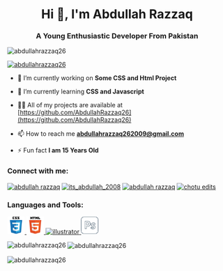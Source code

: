 <h1 align="center">Hi 👋, I'm Abdullah Razzaq</h1>
<h3 align="center">A Young Enthusiastic Developer From Pakistan</h3>

<p align="left"> <img src="https://komarev.com/ghpvc/?username=abdullahrazzaq26&label=Profile%20views&color=0e75b6&style=flat" alt="abdullahrazzaq26" /> </p>

<p align="left"> <a href="https://github.com/ryo-ma/github-profile-trophy"><img src="https://github-profile-trophy.vercel.app/?username=abdullahrazzaq26" alt="abdullahrazzaq26" /></a> </p>

- 🔭 I’m currently working on **Some CSS and Html Project**

- 🌱 I’m currently learning **CSS and Javascript**

- 👨‍💻 All of my projects are available at [https://github.com/AbdullahRazzaq26](https://github.com/AbdullahRazzaq26)

- 📫 How to reach me **abdullahrazzaq262009@gmail.com**

- ⚡ Fun fact **I am 15 Years Old**

<h3 align="left">Connect with me:</h3>
<p align="left">
<a href="https://fb.com/abdullah razzaq" target="blank"><img align="center" src="https://raw.githubusercontent.com/rahuldkjain/github-profile-readme-generator/master/src/images/icons/Social/facebook.svg" alt="abdullah razzaq" height="30" width="40" /></a>
<a href="https://instagram.com/its_abdullah_2008" target="blank"><img align="center" src="https://raw.githubusercontent.com/rahuldkjain/github-profile-readme-generator/master/src/images/icons/Social/instagram.svg" alt="its_abdullah_2008" height="30" width="40" /></a>
<a href="https://www.behance.net/abdullah razzaq" target="blank"><img align="center" src="https://raw.githubusercontent.com/rahuldkjain/github-profile-readme-generator/master/src/images/icons/Social/behance.svg" alt="abdullah razzaq" height="30" width="40" /></a>
<a href="https://www.youtube.com/c/chotu edits" target="blank"><img align="center" src="https://raw.githubusercontent.com/rahuldkjain/github-profile-readme-generator/master/src/images/icons/Social/youtube.svg" alt="chotu edits" height="30" width="40" /></a>
</p>

<h3 align="left">Languages and Tools:</h3>
<p align="left"> <a href="https://www.w3schools.com/css/" target="_blank" rel="noreferrer"> <img src="https://raw.githubusercontent.com/devicons/devicon/master/icons/css3/css3-original-wordmark.svg" alt="css3" width="40" height="40"/> </a> <a href="https://www.w3.org/html/" target="_blank" rel="noreferrer"> <img src="https://raw.githubusercontent.com/devicons/devicon/master/icons/html5/html5-original-wordmark.svg" alt="html5" width="40" height="40"/> </a> <a href="https://www.adobe.com/in/products/illustrator.html" target="_blank" rel="noreferrer"> <img src="https://www.vectorlogo.zone/logos/adobe_illustrator/adobe_illustrator-icon.svg" alt="illustrator" width="40" height="40"/> </a> <a href="https://www.photoshop.com/en" target="_blank" rel="noreferrer"> <img src="https://raw.githubusercontent.com/devicons/devicon/master/icons/photoshop/photoshop-line.svg" alt="photoshop" width="40" height="40"/> </a> </p>

<p><img align="left" src="https://github-readme-stats.vercel.app/api/top-langs?username=abdullahrazzaq26&show_icons=true&locale=en&layout=compact" alt="abdullahrazzaq26" /></p>

<p>&nbsp;<img align="center" src="https://github-readme-stats.vercel.app/api?username=abdullahrazzaq26&show_icons=true&locale=en" alt="abdullahrazzaq26" /></p>

<p><img align="center" src="https://github-readme-streak-stats.herokuapp.com/?user=abdullahrazzaq26&" alt="abdullahrazzaq26" /></p>
